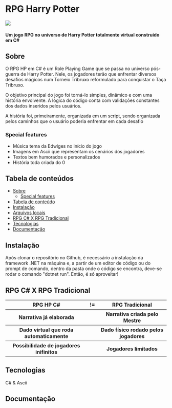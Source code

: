 <h1>RPG Harry Potter</h1>
<img src="https://github.com/Guilherme-Endrigo/RPG-HARRY-POTTER/tree/main/Docs/photo4947683324789369336.jpg"/>
<h4>Um jogo RPG no universo de Harry Potter totalmente virtual construído em C#</h4>

<h2 id="sobre">Sobre</h2>

O RPG HP em C# é um Role Playing Game que se passa no universo pós-guerra de Harry Potter. Nele, os jogadores terão que enfrentar diversos desafios mágicos num Torneio Tribruxo reformulado para conquistar o Taça Tribruxo.

O objetivo principal do jogo foi torná-lo simples, dinâmico e com uma história envolvente. A lógica do código conta com validações constantes dos dados inseridos pelos usuários.

A história foi, primeiramente, organizada em um script, sendo organizada pelos caminhos que o usuário poderia enfrentar em cada desafio

<h3>Special features</h3>

* Música tema da Edwiges no início do jogo
* Imagens em Ascii que representam os cenários dos jogadores
* Textos bem humorados e personalizados
* História toda criada do 0

<h2 id="tabela">Tabela de conteúdos</h2>

   * <a href="#sobre">Sobre</a>
     * <a href="#features">Special features</a> 
   * <a href="#tabela">Tabela de conteúdo</a>
   * <a href="#instalacao">Instalação</a>
   * <a href="#tabela">Arquivos locais</a>
   * <a href="#table">RPG C# X RPG Tradicional</a>
   * <a href="#tecnologias">Tecnologias</a>
   * <a href="#documentacao">Documentação</a>

<h2 id="instalacao">Instalação</h2>

Após clonar o repositório no Github, é necessário a instalação da framework .NET na máquina e, a partir de um editor de código ou do prompt de comando, dentro da pasta onde o código se encontra, deve-se rodar o comando "dotnet run". Então, é só aproveitar!

<h2 id="table">RPG C#     X     RPG Tradicional</h2>
<table>
  <tr>
    <th>RPG HP C#</th>
    <th>!=</th>
    <th>RPG Tradicional</th>
  </tr>
  <tr>
  <th>Narrativa já elaborada</th>
  <th></th>
  <th>Narrativa criada pelo Mestre</th>
  </tr>
  <tr>
    <th>Dado virtual que roda automaticamente</th>
    <th></th>
    <th>Dado físico rodado pelos jogadores</th>
  </tr>
  <th>Possibilidade de jogadores inifinitos</th>
  <th></th>
  <th>Jogadores limitados</th>
</table> 


<h2 id="tecnologias">Tecnologias</h2>
<p>C# & Ascii</p>

<h2>Documentação</h2>



